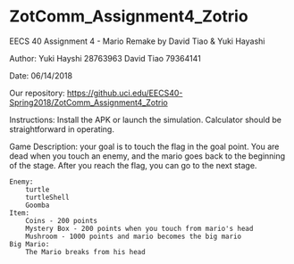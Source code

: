 # ZotComm_Assignment4_Zotrio
EECS 40 Assignment 4 - Mario Remake by David Tiao &amp; Yuki Hayashi

Author:
Yuki Hayshi 28763963
David Tiao 79364141

Date:
    06/14/2018

Our repository:
https://github.uci.edu/EECS40-Spring2018/ZotComm_Assignment4_Zotrio

Instructions:
Install the APK or launch the simulation. Calculator should be straightforward in operating.


Game Description:
    your goal is to touch the flag in the goal point. You are dead when you touch an enemy, and the mario goes back to the beginning of the stage. After you reach the flag, you can go to the next stage.

    Enemy: 
        turtle
        turtleShell
        Goomba
    Item:
        Coins - 200 points 
        Mystery Box - 200 points when you touch from mario's head
        Mushroom - 1000 points and mario becomes the big mario
    Big Mario:
        The Mario breaks from his head
       
    
    
